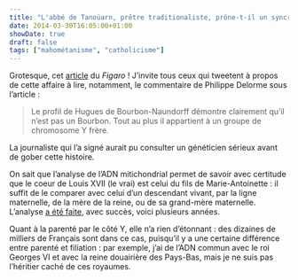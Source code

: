 ```yaml
---
title: "L'abbé de Tanoüarn, prêtre traditionaliste, prône-t-il un syncrétisme spirituel catholique-mahométan&nbsp;?"
date: 2014-03-30T16:05:00+01:00
showDate: true
draft: false
tags: ["mahométanisme", "catholicisme"]
---
```


Grotesque, cet [article]([https://www.lefigaro.fr/actualite-france/2014/03/28/01016-20140328ARTFIG00370-l-enigme-de-louis-xvii-relancee-par-l-adn.php]) du _Figaro_ ! J’invite tous ceux qui tweetent à propos de cette affaire à lire, notamment, le commentaire de Philippe Delorme sous l’article&nbsp;:

> Le profil de Hugues de Bourbon-Naundorff démontre clairement qu’il n’est pas un Bourbon. Tout au plus il appartient à un groupe de chromosome Y frère.

La journaliste qui l’a signé aurait pu consulter un généticien sérieux avant de gober cette histoire.

On sait que l’analyse de l’ADN mitichondrial permet de savoir avec certitude que le coeur de Louis XVII (le vrai) est celui du fils de Marie-Antoinette&nbsp;: il suffit de le comparer avec celui d’un descendant vivant, par la ligne maternelle, de la mère de la reine, ou de sa grand-mère maternelle. L’analyse [a été faite](http://louis17.chez.com/), avec succès, voici plusieurs années.

Quant à la parenté par le côté Y, elle n’a rien d’étonnant&nbsp;: des dizaines de milliers de Français sont dans ce cas, puisqu’il y a une certaine différence entre parenté et filiation&nbsp;: par exemple, j’ai de l’ADN commun avec le roi Georges VI et avec la reine douairière des Pays-Bas, mais je ne suis pas l’héritier caché de ces royaumes.
